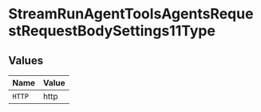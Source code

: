 # StreamRunAgentToolsAgentsRequestRequestBodySettings11Type


## Values

| Name   | Value  |
| ------ | ------ |
| `HTTP` | http   |